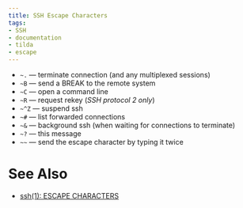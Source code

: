 ```yaml
---
title: SSH Escape Characters
tags:
- SSH
- documentation
- tilda
- escape
---
```

- `~.` — terminate connection (and any multiplexed sessions)
- `~B` — send a BREAK to the remote system
- `~C` — open a command line
- `~R` — request rekey (_SSH protocol 2 only_)
- `~^Z` — suspend ssh
- `~#` — list forwarded connections
- `~&` — background ssh (when waiting for connections to terminate)
- `~?` — this message
- `~~` — send the escape character by typing it twice

# See Also
- [ssh(1): ESCAPE CHARACTERS](https://man7.org/linux/man-pages/man1/ssh.1.html#ESCAPE_CHARACTERS "man 1 ssh")
